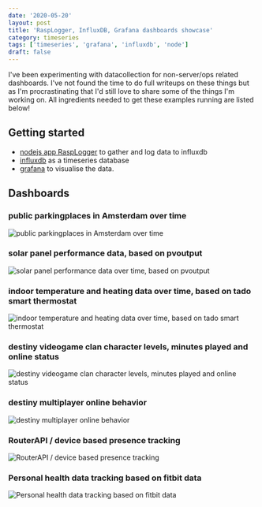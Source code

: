 ```yaml
---
date: '2020-05-20'
layout: post
title: 'RaspLogger, InfluxDB, Grafana dashboards showcase'
category: timeseries
tags: ['timeseries', 'grafana', 'influxdb', 'node']
draft: false
---
```


I've been experimenting with datacollection for non-server/ops related dashboards. I've not found the time to do full writeups on these things but as I'm procrastinating that I'd still love to share some of the things I'm working on. All ingredients needed to get these examples running are listed below!

## Getting started

-   [nodejs app RaspLogger](https://github.com/peterpeerdeman/rasplogger) to gather and log data to influxdb
-   [influxdb](https://www.influxdata.com/) as a timeseries database
-   [grafana](https://grafana.com/) to visualise the data.

## Dashboards

### public parkingplaces in Amsterdam over time

![public parkingplaces in Amsterdam over time](../assets/images/2020-05-20-parking.png)

### solar panel performance data, based on pvoutput

![solar panel performance data over time, based on pvoutput](../assets/images/2020-05-20-pv.png)

### indoor temperature and heating data over time, based on tado smart thermostat

![indoor temperature and heating data over time, based on tado smart thermostat](../assets/images/2020-05-20-thermostat.png)

### destiny videogame clan character levels, minutes played and online status

![destiny videogame clan character levels, minutes played and online status](../assets/images/2020-05-20-destiny-1.png)

### destiny multiplayer online behavior

![destiny multiplayer online behavior](../assets/images/2020-05-20-destiny-2.png)

### RouterAPI / device based presence tracking

![RouterAPI / device based presence tracking](../assets/images/2020-05-20-router.png)

### Personal health data tracking based on fitbit data

![Personal health data tracking based on fitbit data](../assets/images/2020-05-20-fitbit.png)
